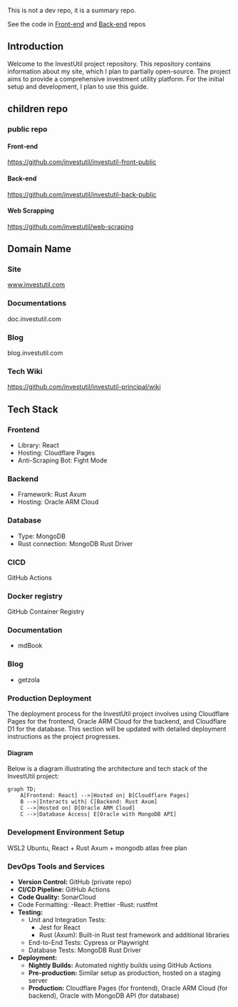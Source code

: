 This is not a dev repo, it is a summary repo.

See the code in [Front-end](https://github.com/investutil/investutil-front-public) and [Back-end](https://github.com/investutil/investutil-back-public) repos
## Introduction
Welcome to the InvestUtil project repository. This repository contains information about my site, which I plan to partially open-source. The project aims to provide a comprehensive investment utility platform. For the initial setup and development, I plan to use this guide.

## children repo

### public repo
#### Front-end
https://github.com/investutil/investutil-front-public
#### Back-end
https://github.com/investutil/investutil-back-public
#### Web Scrapping
https://github.com/investutil/web-scraping

## Domain Name
### Site
www.investutil.com
### Documentations
doc.investutil.com
### Blog
blog.investutil.com
### Tech Wiki
https://github.com/investutil/investutil-principal/wiki


## Tech Stack

### Frontend

- Library: React
- Hosting: Cloudflare Pages
- Anti-Scraping Bot: Fight Mode
  
### Backend
- Framework: Rust Axum
- Hosting: Oracle ARM Cloud
### Database
- Type: MongoDB
- Rust connection: MongoDB Rust Driver

### CICD
GitHub Actions 

### Docker registry
GitHub Container Registry

### Documentation
- mdBook

### Blog
- getzola
### Production Deployment
The deployment process for the InvestUtil project involves using Cloudflare Pages for the frontend, Oracle ARM Cloud for the backend, and Cloudflare D1 for the database. This section will be updated with detailed deployment instructions as the project progresses.

#### Diagram
Below is a diagram illustrating the architecture and tech stack of the InvestUtil project:

```mermaid
graph TD;
    A[Frontend: React] -->|Hosted on| B[Cloudflare Pages]
    B -->|Interacts with| C[Backend: Rust Axum]
    C -->|Hosted on| D[Oracle ARM Cloud]
    C -->|Database Access| E[Oracle with MongoDB API]
```

### Development Environment Setup
WSL2 Ubuntu, React + Rust Axum + mongodb atlas free plan

### DevOps Tools and Services

- **Version Control:** GitHub (private repo)
- **CI/CD Pipeline:** GitHub Actions
- **Code Quality:** SonarCloud
- Code Formatting:
  -React: Prettier
  -Rust: rustfmt
- **Testing:** 
  - Unit and Integration Tests:
    - Jest for React
    - Rust (Axum): Built-in Rust test framework and additional libraries
  - End-to-End Tests: Cypress or Playwright
  - Database Tests: MongoDB Rust Driver
- **Deployment:**
  - **Nightly Builds:** Automated nightly builds using GitHub Actions
  - **Pre-production:** Similar setup as production, hosted on a staging server
  - **Production:** Cloudflare Pages (for frontend), Oracle ARM Cloud (for backend), Oracle with MongoDB API (for database)
